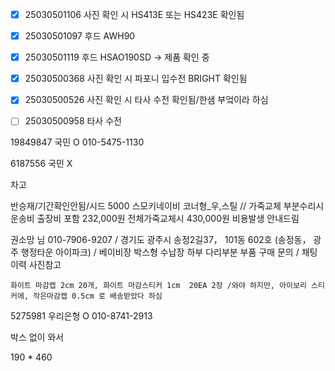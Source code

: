 - [x] 25030501106 사진 확인 시 HS413E 또는 HS423E 확인됨
- [x] 25030501097 후드 AWH90
- [x] 25030501119 후드 HSAO190SD -> 제품 확인 중
- [x] 25030500368 사진 확인 시 파포니 입수전 BRIGHT 확인됨
- [x] 25030500526 사진 확인 시 타사 수전 확인됨/한샘 부엌이라 하심
- [ ] 25030500958 타사 수전


19849847 국민 O 010-5475-1130

6187556 국민 X


차고

반승재/기간확인안됨/시드 5000 스모키네이비 코너형_우,스틸 // 가죽교체 부분수리시 운송비 출장비 포함 232,000원 전체가죽교체시 430,000원 비용발생 안내드림



권소망 님  010-7906-9207  / 경기도 광주시 송정2길37， 101동 602호 (송정동， 광주 행정타운 아이파크) / 베이비장 박스형 수납장 하부 다리부분 부품 구매 문의 / 채팅이력 사진참고


```
화이트 마감캡 2cm 20개, 화이트 마감스티커 1cm  20EA 2장 /와야 하지만, 아이보리 스티커에, 작은마감캡 0.5cm 로 배송받았다 하심
```


5275981 우리은형 O 010-8741-2913

박스 없이 와서 


190 * 460